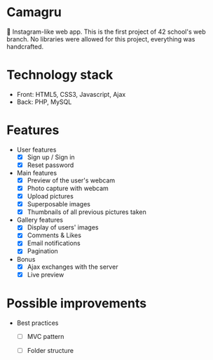 # Camagru
📸 Instagram-like web app. This is the first project of 42 school's web branch. 
No libraries were allowed for this project, everything was handcrafted.

# Technology stack

+ Front: HTML5, CSS3, Javascript, Ajax  
+ Back: PHP, MySQL

# Features
+ User features
  - [x] Sign up / Sign in
  - [x] Reset password
		
+ Main features
  - [x] Preview of the user's webcam
  - [x] Photo capture with webcam
  - [x] Upload pictures
  - [x] Superposable images
  - [x] Thumbnails of all previous pictures taken
    
+ Gallery features
  - [x] Display of users' images
  - [x] Comments & Likes
  - [x] Email notifications
  - [x] Pagination
   
+ Bonus
  - [x] Ajax exchanges with the server
  - [x] Live preview

# Possible improvements
+ Best practices
  - [ ] MVC pattern  
  - [ ] Folder structure
  
  
